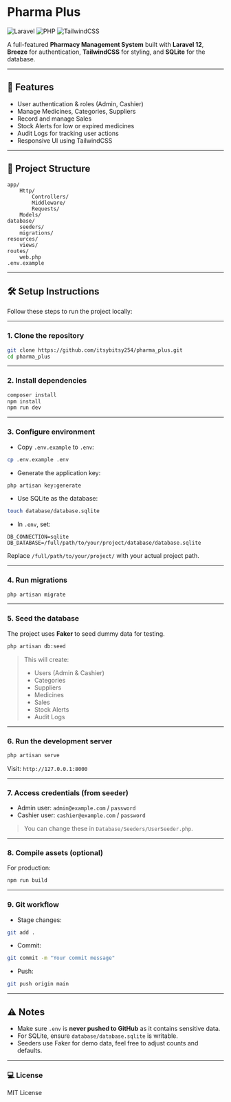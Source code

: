 # Pharma Plus

![Laravel](https://img.shields.io/badge/Laravel-8DB8E8?style=flat\&logo=laravel\&logoColor=white) ![PHP](https://img.shields.io/badge/PHP-777BB4?style=flat\&logo=php\&logoColor=white) ![TailwindCSS](https://img.shields.io/badge/TailwindCSS-06B6D4?style=flat\&logo=tailwind-css\&logoColor=white)

A full-featured **Pharmacy Management System** built with **Laravel 12**, **Breeze** for authentication, **TailwindCSS** for styling, and **SQLite** for the database.

---

## 🚀 Features

* User authentication & roles (Admin, Cashier)
* Manage Medicines, Categories, Suppliers
* Record and manage Sales
* Stock Alerts for low or expired medicines
* Audit Logs for tracking user actions
* Responsive UI using TailwindCSS

---

## 📂 Project Structure

```
app/
    Http/
        Controllers/
        Middleware/
        Requests/
    Models/
database/
    seeders/
    migrations/
resources/
    views/
routes/
    web.php
.env.example
```

---

## 🛠️ Setup Instructions

Follow these steps to run the project locally:

---

### **1. Clone the repository**

```bash
git clone https://github.com/itsybitsy254/pharma_plus.git
cd pharma_plus
```

---

### **2. Install dependencies**

```bash
composer install
npm install
npm run dev
```

---

### **3. Configure environment**

* Copy `.env.example` to `.env`:

```bash
cp .env.example .env
```

* Generate the application key:

```bash
php artisan key:generate
```

* Use SQLite as the database:

```bash
touch database/database.sqlite
```

* In `.env`, set:

```env
DB_CONNECTION=sqlite
DB_DATABASE=/full/path/to/your/project/database/database.sqlite
```

Replace `/full/path/to/your/project/` with your actual project path.

---

### **4. Run migrations**

```bash
php artisan migrate
```

---

### **5. Seed the database**

The project uses **Faker** to seed dummy data for testing.

```bash
php artisan db:seed
```

> This will create:
>
> * Users (Admin & Cashier)
> * Categories
> * Suppliers
> * Medicines
> * Sales
> * Stock Alerts
> * Audit Logs

---

### **6. Run the development server**

```bash
php artisan serve
```

Visit: `http://127.0.0.1:8000`

---

### **7. Access credentials (from seeder)**

* Admin user: `admin@example.com` / `password`
* Cashier user: `cashier@example.com` / `password`

> You can change these in `Database/Seeders/UserSeeder.php`.

---

### **8. Compile assets (optional)**

For production:

```bash
npm run build
```

---

### **9. Git workflow**

* Stage changes:

```bash
git add .
```

* Commit:

```bash
git commit -m "Your commit message"
```

* Push:

```bash
git push origin main
```

---

## ⚠️ Notes

* Make sure `.env` is **never pushed to GitHub** as it contains sensitive data.
* For SQLite, ensure `database/database.sqlite` is writable.
* Seeders use Faker for demo data, feel free to adjust counts and defaults.

---

### **💻 License**

MIT License
